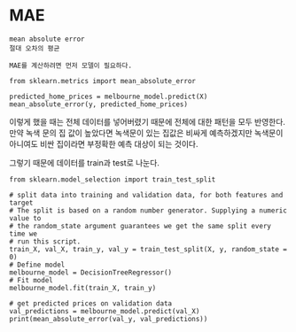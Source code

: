 # MAE
```
mean absolute error
절대 오차의 평균

MAE를 계산하려면 먼저 모델이 필요하다.
```
```python3
from sklearn.metrics import mean_absolute_error

predicted_home_prices = melbourne_model.predict(X)
mean_absolute_error(y, predicted_home_prices)
```
이렇게 했을 때는 전체 데이터를 넣어버렸기 때문에 전체에 대한 패턴을 모두 반영한다.
만약 녹색 문의 집 값이 높았다면 녹색문이 있는 집값은 비싸게 예측하겠지만
녹색문이 아니여도 비싼 집이라면 부정확한 예측 대상이 되는 것이다.

그렇기 때문에 데이터를 train과 test로 나눈다.

```python3
from sklearn.model_selection import train_test_split

# split data into training and validation data, for both features and target
# The split is based on a random number generator. Supplying a numeric value to
# the random_state argument guarantees we get the same split every time we
# run this script.
train_X, val_X, train_y, val_y = train_test_split(X, y, random_state = 0)
# Define model
melbourne_model = DecisionTreeRegressor()
# Fit model
melbourne_model.fit(train_X, train_y)

# get predicted prices on validation data
val_predictions = melbourne_model.predict(val_X)
print(mean_absolute_error(val_y, val_predictions))
```
